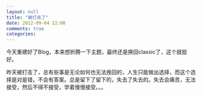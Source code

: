 ```yaml
---
layout: null
title: "被打击了"
date: 2012-09-04 22:00
comments: true
categories: 
---
```


今天重建好了Blog，本来想折腾一下主题，最终还是换回classic了，这个就挺好。

昨天被打击了，总有些事是无论如何也无法挽回的，人生只能做出选择，而这个选择是对是错，不会有答案。总是留下了留下的，失去了失去的。失去会痛苦，无法接受，然后不得不接受，学着慢慢接受。。。
